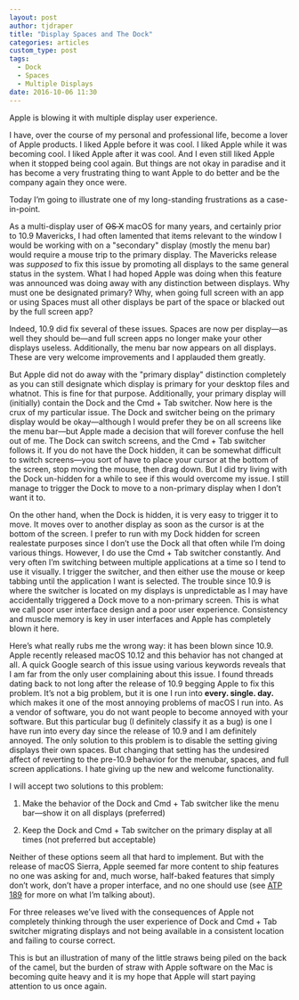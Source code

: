 ```yaml
---
layout: post
author: tjdraper
title: "Display Spaces and The Dock"
categories: articles
custom_type: post
tags:
  - Dock
  - Spaces
  - Multiple Displays
date: 2016-10-06 11:30
---
```


Apple is blowing it with multiple display user experience.

I have, over the course of my personal and professional life, become a lover of Apple products. I liked Apple before it was cool. I liked Apple while it was becoming cool. I liked Apple after it was cool. And I even still liked Apple when it stopped being cool again. But things are not okay in paradise and it has become a very frustrating thing to want Apple to do better and be the company again they once were.

Today I’m going to illustrate one of my long-standing frustrations as a case-in-point.

As a multi-display user of <strike>OS X</strike> macOS for many years, and certainly prior to 10.9 Mavericks, I had often lamented that items relevant to the window I would be working with on a "secondary" display (mostly the menu bar) would require a mouse trip to the primary display. The Mavericks release was *supposed* to fix this issue by promoting all displays to the same general status in the system. What I had hoped Apple was doing when this feature was announced was doing away with any distinction between displays. Why must one be designated primary? Why, when going full screen with an app or using Spaces must all other displays be part of the space or blacked out by the full screen app?

Indeed, 10.9 did fix several of these issues. Spaces are now per display—as well they should be—and full screen apps no longer make your other displays useless. Additionally, the menu bar now appears on all displays. These are very welcome improvements and I applauded them greatly.

But Apple did not do away with the "primary display" distinction completely as you can still designate which display is primary for your desktop files and whatnot. This is fine for that purpose. Additionally, your primary display will (initially) contain the Dock and the Cmd + Tab switcher. Now here is the crux of my particular issue. The Dock and switcher being on the primary display would be okay—although I would prefer they be on all screens like the menu bar—but Apple made a decision that will forever confuse the hell out of me. The Dock can switch screens, and the Cmd + Tab switcher follows it. If you do not have the Dock hidden, it can be somewhat difficult to switch screens—you sort of have to place your cursor at the bottom of the screen, stop moving the mouse, then drag down. But I did try living with the Dock un-hidden for a while to see if this would overcome my issue. I still manage to trigger the Dock to move to a non-primary display when I don’t want it to.

On the other hand, when the Dock is hidden, it is very easy to trigger it to move. It moves over to another display as soon as the cursor is at the bottom of the screen. I prefer to run with my Dock hidden for screen realestate purposes since I don’t use the Dock all that often while I’m doing various things. However, I do use the Cmd + Tab switcher constantly. And very often I’m switching between multiple applications at a time so I tend to use it visually. I trigger the switcher, and then either use the mouse or keep tabbing until the application I want is selected. The trouble since 10.9 is where the switcher is located on my displays is unpredictable as I may have accidentally triggered a Dock move to a non-primary screen. This is what we call poor user interface design and a poor user experience. Consistency and muscle memory is key in user interfaces and Apple has completely blown it here.

Here’s what really rubs me the wrong way: it has been blown since 10.9. Apple recently released macOS 10.12 and this behavior has not changed at all. A quick Google search of this issue using various keywords reveals that I am far from the only user complaining about this issue. I found threads dating back to not long after the release of 10.9 begging Apple to fix this problem. It’s not a big problem, but it is one I run into **every. single. day.** which makes it one of the most annoying problems of macOS I run into. As a vendor of software, you do not want people to become annoyed with your software. But this particular bug (I definitely classify it as a bug) is one I have run into every day since the release of 10.9 and I am definitely annoyed. The only solution to this problem is to disable the setting giving displays their own spaces. But changing that setting has the undesired affect of reverting to the pre-10.9 behavior for the menubar, spaces, and full screen applications. I hate giving up the new and welcome functionality.

I will accept two solutions to this problem:

1. Make the behavior of the Dock and Cmd + Tab switcher like the menu bar—show it on all displays (preferred)

2. Keep the Dock and Cmd + Tab switcher on the primary display at all times (not preferred but acceptable)

Neither of these options seem all that hard to implement. But with the release of macOS Sierra, Apple seemed far more content to ship features no one was asking for and, much worse, half-baked features that simply don’t work, don’t have a proper interface, and no one should use (see [ATP 189](http://atp.fm/episodes/189) for more on what I’m talking about).

For three releases we’ve lived with the consequences of Apple not completely thinking through the user experience of Dock and Cmd + Tab switcher migrating displays and not being available in a consistent location and failing to course correct.

This is but an illustration of many of the little straws being piled on the back of the camel, but the burden of straw with Apple software on the Mac is becoming quite heavy and it is my hope that Apple will start paying attention to us once again.
